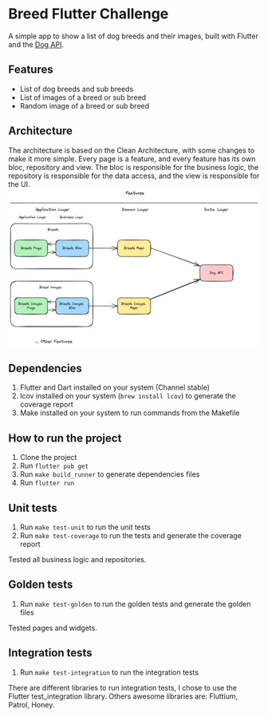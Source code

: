 # Breed Flutter Challenge

A simple app to show a list of dog breeds and their images,
built with Flutter and the [Dog API](https://dog.ceo/dog-api/).

## Features

- List of dog breeds and sub breeds
- List of images of a breed or sub breed
- Random image of a breed or sub breed

## Architecture

The architecture is based on the Clean Architecture, with some changes to make it more simple.
Every page is a feature, and every feature has its own bloc, repository and view.
The bloc is responsible for the business logic, the repository is responsible for the data access,
and the view is responsible for the UI.
![diagram](docs/architecture_diagram.png)

## Dependencies

1. Flutter and Dart installed on your system (Channel stable)
2. lcov installed on your system (`brew install lcov`) to generate the coverage report
3. Make installed on your system to run commands from the Makefile

## How to run the project

1. Clone the project
2. Run `flutter pub get`
3. Run `make build_runner` to generate dependencies files
4. Run `flutter run`

## Unit tests

1. Run `make test-unit` to run the unit tests
2. Run `make test-coverage` to run the tests and generate the coverage report

Tested all business logic and repositories.

## Golden tests

1. Run `make test-golden` to run the golden tests and generate the golden files

Tested pages and widgets.

## Integration tests

1. Run `make test-integration` to run the integration tests

There are different libraries to run integration tests, I chose to use the Flutter test_integration library.
Others awesome libraries are: Fluttium, Patrol, Honey.
